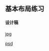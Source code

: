 ## 基本布局练习

#### 设计稿

[jpg](https://share.weiyun.com/5Q3oT0F)

[psd](https://share.weiyun.com/5rbfcpx)